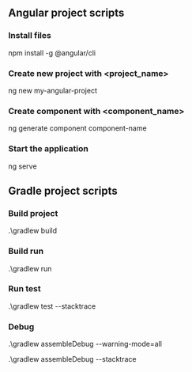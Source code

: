 
## Angular project scripts

### Install files
npm install -g @angular/cli

### Create new project with <project_name>
ng new my-angular-project

### Create component with <component_name>
ng generate component component-name

### Start the application
ng serve


## Gradle project scripts

### Build project

.\gradlew build

### Build run

.\gradlew run

### Run test

.\gradlew test --stacktrace

### Debug

.\gradlew assembleDebug  --warning-mode=all

.\gradlew assembleDebug  --stacktrace 